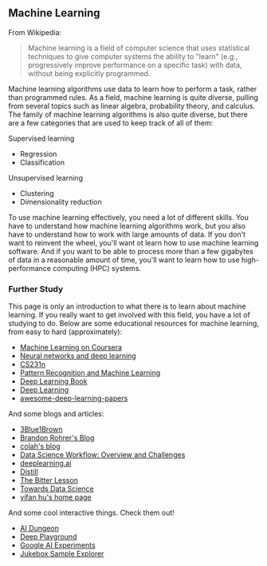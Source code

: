 ## Machine Learning

From Wikipedia:

> Machine learning is a field of computer science that uses statistical techniques to give computer systems the ability to "learn" (e.g., progressively improve performance on a specific task) with data, without being explicitly programmed.

Machine learning algorithms use data to learn how to perform a task, rather than programmed rules. As a field, machine learning is quite diverse, pulling from several topics such as linear algebra, probability theory, and calculus. The family of machine learning algorithms is also quite diverse, but there are a few categories that are used to keep track of all of them:

Supervised learning
- Regression
- Classification

Unsupervised learning
- Clustering
- Dimensionality reduction

To use machine learning effectively, you need a lot of different skills. You have to understand how machine learning algorithms work, but you also have to understand how to work with large amounts of data. If you don't want to reinvent the wheel, you'll want ot learn how to use machine learning software. And if you want to be able to process more than a few gigabytes of data in a reasonable amount of time, you'll want to learn how to use high-performance computing (HPC) systems.

### Further Study

This page is only an introduction to what there is to learn about machine learning. If you really want to get involved with this field, you have a lot of studying to do. Below are some educational resources for machine learning, from easy to hard (approximately):

- [Machine Learning on Coursera](https://www.coursera.org/learn/machine-learning)
- [Neural networks and deep learning](http://neuralnetworksanddeeplearning.com/)
- [CS231n](http://cs231n.github.io/)
- [Pattern Recognition and Machine Learning](https://www.microsoft.com/en-us/research/uploads/prod/2006/01/Bishop-Pattern-Recognition-and-Machine-Learning-2006.pdf)
- [Deep Learning Book](http://www.deeplearningbook.org/)
- [Deep Learning](http://deeplearning.net/)
- [awesome-deep-learning-papers](https://github.com/terryum/awesome-deep-learning-papers/)

And some blogs and articles:

- [3Blue1Brown](https://www.youtube.com/channel/UCYO_jab_esuFRV4b17AJtAw)
- [Brandon Rohrer's Blog](https://brohrer.github.io/blog.html)
- [colah's blog](http://colah.github.io/)
- [Data Science Workflow: Overview and Challenges](https://cacm.acm.org/blogs/blog-cacm/169199-data-science-workflow-overview-and-challenges/fulltext)
- [deeplearning.ai](https://www.deeplearning.ai/)
- [Distill](https://distill.pub/)
- [The Bitter Lesson](http://incompleteideas.net/IncIdeas/BitterLesson.html)
- [Towards Data Science](https://towardsdatascience.com/)
- [yifan hu's home page](http://yifanhu.net/index.html)

And some cool interactive things. Check them out!

- [AI Dungeon](https://play.aidungeon.io/main/landing)
- [Deep Playground](http://playground.tensorflow.org/)
- [Google AI Experiments](https://experiments.withgoogle.com/ai)
- [Jukebox Sample Explorer](https://jukebox.openai.com/)
